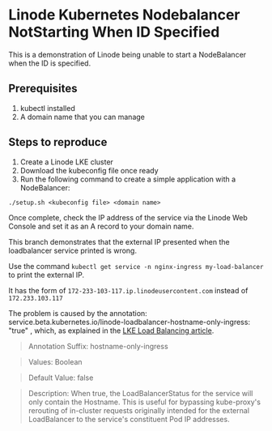 # Linode Kubernetes Nodebalancer NotStarting When ID Specified

This is a demonstration of Linode being unable to start a NodeBalancer when the
ID is specified.

## Prerequisites

1. kubectl installed
2. A domain name that you can manage

## Steps to reproduce

1. Create a Linode LKE cluster
2. Download the kubeconfig file once ready
3. Run the following command to create a simple application with a NodeBalancer:

```
./setup.sh <kubeconfig file> <domain name>
```

Once complete, check the IP address of the service via the Linode Web Console
and set it as an A record to your domain name.

This branch demonstrates that the external IP presented when the loadbalancer
service printed is wrong.

Use the command `kubectl get service -n nginx-ingress my-load-balancer` to print
the external IP.

It has the form of `172-233-103-117.ip.linodeusercontent.com` instead of
`172.233.103.117`

The problem is caused by the annotation:
service.beta.kubernetes.io/linode-loadbalancer-hostname-only-ingress: "true" ,
which, as explained in the
[LKE Load Balancing article](https://techdocs.akamai.com/cloud-computing/docs/get-started-with-load-balancing-on-an-lke-cluster).

> Annotation Suffix: hostname-only-ingress

> Values: Boolean

> Default Value: false

> Description: When true, the LoadBalancerStatus for the service will only
> contain the Hostname. This is useful for bypassing kube-proxy's rerouting of
> in-cluster requests originally intended for the external LoadBalancer to the
> service's constituent Pod IP addresses.
